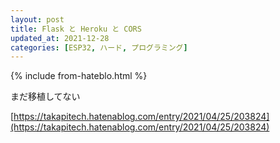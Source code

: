 ```yaml
---
layout: post
title: Flask と Heroku と CORS
updated_at: 2021-12-28
categories: [ESP32, ハード, プログラミング]
---
```


{% include from-hateblo.html %}

まだ移植してない

[https://takapitech.hatenablog.com/entry/2021/04/25/203824](https://takapitech.hatenablog.com/entry/2021/04/25/203824)
